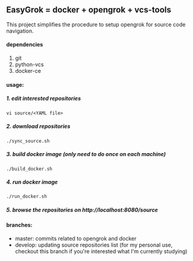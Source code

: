 ## EasyGrok = docker + opengrok + vcs-tools

This project simplifies the procedure to setup opengrok for source code navigation.

#### dependencies
1. git
2. python-vcs
3. docker-ce

#### usage:
##### 1. edit interested repositories
    vi source/<YAML file>
##### 2. download repositories
    ./sync_source.sh
##### 3. build docker image (only need to do once on each machine)
    ./build_docker.sh
##### 4. run docker image
    ./run_docker.sh
##### 5. browse the repositories on http://localhost:8080/source

#### branches:
- master: commits related to opengrok and docker
- develop: updating source repositories list (for my personal use, checkout this branch if you're interested what I'm currently studying)
